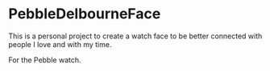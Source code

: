 # PebbleDelbourneFace

This is a personal project to create a watch face to be better connected with people I love and with my time. 

For the Pebble watch.
